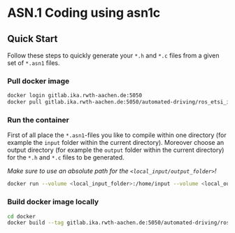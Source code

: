 # ASN.1 Coding using asn1c

## Quick Start

Follow these steps to quickly generate your `*.h` and `*.c` files from a given set of `*.asn1` files.

### Pull docker image

```bash
docker login gitlab.ika.rwth-aachen.de:5050
docker pull gitlab.ika.rwth-aachen.de:5050/automated-driving/ros_etsi_its_messages/asn1c:latest
```

### Run the container

First of all place the `*.asn1`-files you like to compile within one directory (for example the `input` folder within the current directory). Moreover choose an output directory (for example the `output` folder within the current directory) for the `*.h` and `*.c` files to be generated.

_Make sure to use an absolute path for the `<local_input/output_folder>`!_

```bash
docker run --volume <local_input_folder>:/home/input --volume <local_output_folder>:/home/output gitlab.ika.rwth-aachen.de:5050/automated-driving/ros_etsi_its_messages/asn1c:latest
```

### Build docker image locally

```bash
cd docker
docker build --tag gitlab.ika.rwth-aachen.de:5050/automated-driving/ros_etsi_its_messages/asn1c:latest .
```